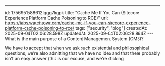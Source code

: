 ---
id: 1756951588612lqgg7hgpk
title: "Cache Me If You Can (Sitecore Experience Platform Cache Poisoning to RCE)"
url: https://labs.watchtowr.com/cache-me-if-you-can-sitecore-experience-platform-cache-poisoning-to-rce/
tags: ["security", "blog"]
createdAt: 2025-09-04T02:06:28.598Z
updatedAt: 2025-09-04T02:06:28.864Z
---What is the main purpose of a Content Management System (CMS)?

We have to accept that when we ask such existential and philosophical questions, we’re also admitting that we have no idea and that there probably isn’t an easy answer (this is our excuse, and we’re sticking
